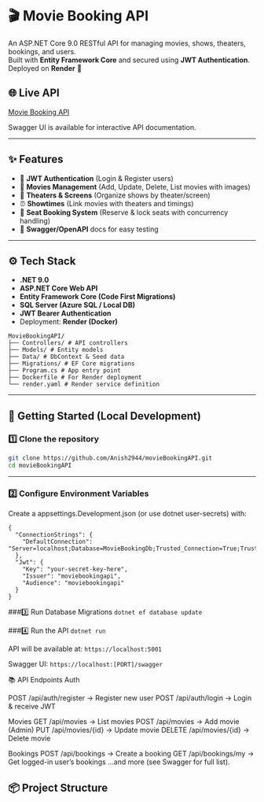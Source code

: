 # 🎬 Movie Booking API

An ASP.NET Core 9.0 RESTful API for managing movies, shows, theaters, bookings, and users.  
Built with **Entity Framework Core** and secured using **JWT Authentication**.  
Deployed on **Render** 🚀

## 🌐 Live API
[Movie Booking API](https://moviebookingapi.onrender.com/index.html)

Swagger UI is available for interactive API documentation.

---

## ✨ Features
- 🔐 **JWT Authentication** (Login & Register users)
- 🎥 **Movies Management** (Add, Update, Delete, List movies with images)
- 🏢 **Theaters & Screens** (Organize shows by theater/screen)
- ⏰ **Showtimes** (Link movies with theaters and timings)
- 💺 **Seat Booking System** (Reserve & lock seats with concurrency handling)
- 📖 **Swagger/OpenAPI** docs for easy testing

---

## ⚙️ Tech Stack
- **.NET 9.0**
- **ASP.NET Core Web API**
- **Entity Framework Core (Code First Migrations)**
- **SQL Server (Azure SQL / Local DB)**
- **JWT Bearer Authentication**
- Deployment: **Render (Docker)**
```
MovieBookingAPI/
├── Controllers/ # API controllers
├── Models/ # Entity models
├── Data/ # DbContext & Seed data
├── Migrations/ # EF Core migrations
├── Program.cs # App entry point
├── Dockerfile # For Render deployment
└── render.yaml # Render service definition
```
---


## 🚀 Getting Started (Local Development)

### 1️⃣ Clone the repository
```bash
git clone https://github.com/Anish2944/movieBookingAPI.git
cd movieBookingAPI
```
---
### 2️⃣ Configure Environment Variables
Create a appsettings.Development.json (or use dotnet user-secrets) with:
```
{
  "ConnectionStrings": {
    "DefaultConnection": "Server=localhost;Database=MovieBookingDb;Trusted_Connection=True;TrustServerCertificate=True;"
  },
  "Jwt": {
    "Key": "your-secret-key-here",
    "Issuer": "moviebookingapi",
    "Audience": "moviebookingapi"
  }
}
```
###3️⃣ Run Database Migrations
`dotnet ef database update`

###4️⃣ Run the API
`dotnet run`

API will be available at:
`https://localhost:5001`

Swagger UI:
`https://localhost:[PORT]/swagger`

📚 API Endpoints
Auth

POST /api/auth/register → Register new user
POST /api/auth/login → Login & receive JWT

Movies
GET /api/movies → List movies
POST /api/movies → Add movie (Admin)
PUT /api/movies/{id} → Update movie
DELETE /api/movies/{id} → Delete movie

Bookings
POST /api/bookings → Create a booking
GET /api/bookings/my → Get logged-in user’s bookings
…and more (see Swagger for full list).



## 📦 Project Structure
